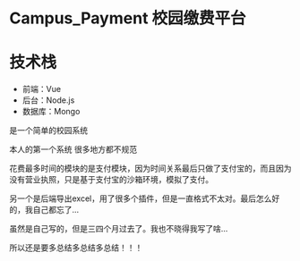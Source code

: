 # Campus_Payment 校园缴费平台

# 技术栈
 * 前端：Vue </br>
 * 后台：Node.js</br>
 * 数据库：Mongo</br>

是一个简单的校园系统

本人的第一个系统 很多地方都不规范

花费最多时间的模块的是支付模块，因为时间关系最后只做了支付宝的，而且因为没有营业执照，只是基于支付宝的沙箱环境，模拟了支付。

另一个是后端导出excel，用了很多个插件，但是一直格式不太对。最后怎么好的，我自己都忘了...

虽然是自己写的，但是三四个月过去了。我也不晓得我写了啥...

所以还是要多总结多总结多总结！！！
